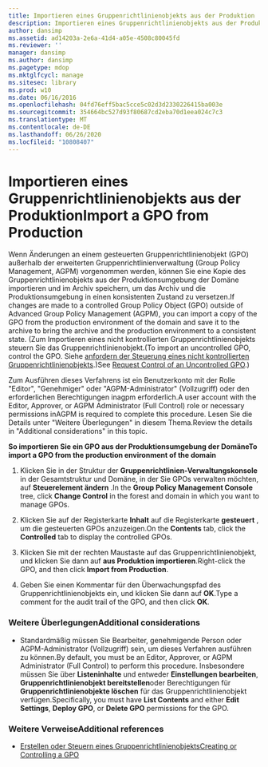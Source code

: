 ```yaml
---
title: Importieren eines Gruppenrichtlinienobjekts aus der Produktion
description: Importieren eines Gruppenrichtlinienobjekts aus der Produktion
author: dansimp
ms.assetid: ad14203a-2e6a-41d4-a05e-4508c80045fd
ms.reviewer: ''
manager: dansimp
ms.author: dansimp
ms.pagetype: mdop
ms.mktglfcycl: manage
ms.sitesec: library
ms.prod: w10
ms.date: 06/16/2016
ms.openlocfilehash: 04fd76eff5bac5cce5c02d3d2330226415ba003e
ms.sourcegitcommit: 354664bc527d93f80687cd2eba70d1eea024c7c3
ms.translationtype: MT
ms.contentlocale: de-DE
ms.lasthandoff: 06/26/2020
ms.locfileid: "10808407"
---
```

# <span data-ttu-id="e60b3-103">Importieren eines Gruppenrichtlinienobjekts aus der Produktion</span><span class="sxs-lookup"><span data-stu-id="e60b3-103">Import a GPO from Production</span></span>


<span data-ttu-id="e60b3-104">Wenn Änderungen an einem gesteuerten Gruppenrichtlinienobjekt (GPO) außerhalb der erweiterten Gruppenrichtlinienverwaltung (Group Policy Management, AGPM) vorgenommen werden, können Sie eine Kopie des Gruppenrichtlinienobjekts aus der Produktionsumgebung der Domäne importieren und im Archiv speichern, um das Archiv und die Produktionsumgebung in einen konsistenten Zustand zu versetzen.</span><span class="sxs-lookup"><span data-stu-id="e60b3-104">If changes are made to a controlled Group Policy Object (GPO) outside of Advanced Group Policy Management (AGPM), you can import a copy of the GPO from the production environment of the domain and save it to the archive to bring the archive and the production environment to a consistent state.</span></span> <span data-ttu-id="e60b3-105">(Zum Importieren eines nicht kontrollierten Gruppenrichtlinienobjekts steuern Sie das Gruppenrichtlinienobjekt.</span><span class="sxs-lookup"><span data-stu-id="e60b3-105">(To import an uncontrolled GPO, control the GPO.</span></span> <span data-ttu-id="e60b3-106">Siehe [anfordern der Steuerung eines nicht kontrollierten Gruppenrichtlinienobjekts](request-control-of-an-uncontrolled-gpo-agpm40.md).)</span><span class="sxs-lookup"><span data-stu-id="e60b3-106">See [Request Control of an Uncontrolled GPO](request-control-of-an-uncontrolled-gpo-agpm40.md).)</span></span>

<span data-ttu-id="e60b3-107">Zum Ausführen dieses Verfahrens ist ein Benutzerkonto mit der Rolle "Editor", "Genehmiger" oder "AGPM-Administrator" (Vollzugriff) oder den erforderlichen Berechtigungen inagpm erforderlich.</span><span class="sxs-lookup"><span data-stu-id="e60b3-107">A user account with the Editor, Approver, or AGPM Administrator (Full Control) role or necessary permissions inAGPM is required to complete this procedure.</span></span> <span data-ttu-id="e60b3-108">Lesen Sie die Details unter "Weitere Überlegungen" in diesem Thema.</span><span class="sxs-lookup"><span data-stu-id="e60b3-108">Review the details in "Additional considerations" in this topic.</span></span>

**<span data-ttu-id="e60b3-109">So importieren Sie ein GPO aus der Produktionsumgebung der Domäne</span><span class="sxs-lookup"><span data-stu-id="e60b3-109">To import a GPO from the production environment of the domain</span></span>**

1.  <span data-ttu-id="e60b3-110">Klicken Sie in der Struktur der **Gruppenrichtlinien-Verwaltungskonsole** in der Gesamtstruktur und Domäne, in der Sie GPOs verwalten möchten, auf **Steuerelement ändern** .</span><span class="sxs-lookup"><span data-stu-id="e60b3-110">In the **Group Policy Management Console** tree, click **Change Control** in the forest and domain in which you want to manage GPOs.</span></span>

2.  <span data-ttu-id="e60b3-111">Klicken Sie auf der Registerkarte **Inhalt** auf die Registerkarte **gesteuert** , um die gesteuerten GPOs anzuzeigen.</span><span class="sxs-lookup"><span data-stu-id="e60b3-111">On the **Contents** tab, click the **Controlled** tab to display the controlled GPOs.</span></span>

3.  <span data-ttu-id="e60b3-112">Klicken Sie mit der rechten Maustaste auf das Gruppenrichtlinienobjekt, und klicken Sie dann auf **aus Produktion importieren**.</span><span class="sxs-lookup"><span data-stu-id="e60b3-112">Right-click the GPO, and then click **Import from Production**.</span></span>

4.  <span data-ttu-id="e60b3-113">Geben Sie einen Kommentar für den Überwachungspfad des Gruppenrichtlinienobjekts ein, und klicken Sie dann auf **OK**.</span><span class="sxs-lookup"><span data-stu-id="e60b3-113">Type a comment for the audit trail of the GPO, and then click **OK**.</span></span>

### <span data-ttu-id="e60b3-114">Weitere Überlegungen</span><span class="sxs-lookup"><span data-stu-id="e60b3-114">Additional considerations</span></span>

-   <span data-ttu-id="e60b3-115">Standardmäßig müssen Sie Bearbeiter, genehmigende Person oder AGPM-Administrator (Vollzugriff) sein, um dieses Verfahren ausführen zu können.</span><span class="sxs-lookup"><span data-stu-id="e60b3-115">By default, you must be an Editor, Approver, or AGPM Administrator (Full Control) to perform this procedure.</span></span> <span data-ttu-id="e60b3-116">Insbesondere müssen Sie über **Listeninhalte** und entweder **Einstellungen bearbeiten**, **Gruppenrichtlinienobjekt bereitstellen**oder Berechtigungen für **Gruppenrichtlinienobjekte löschen** für das Gruppenrichtlinienobjekt verfügen.</span><span class="sxs-lookup"><span data-stu-id="e60b3-116">Specifically, you must have **List Contents** and either **Edit Settings**, **Deploy GPO**, or **Delete GPO** permissions for the GPO.</span></span>

### <span data-ttu-id="e60b3-117">Weitere Verweise</span><span class="sxs-lookup"><span data-stu-id="e60b3-117">Additional references</span></span>

-   [<span data-ttu-id="e60b3-118">Erstellen oder Steuern eines Gruppenrichtlinienobjekts</span><span class="sxs-lookup"><span data-stu-id="e60b3-118">Creating or Controlling a GPO</span></span>](creating-or-controlling-a-gpo-agpm40-ed.md)

 

 





